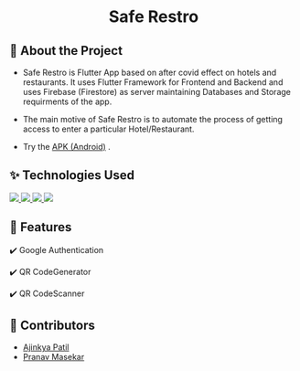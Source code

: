 <h1 align="center"> Safe Restro </h1>

## 🎯 About the Project
* Safe Restro is Flutter App based on after covid effect on hotels and restaurants.
It uses Flutter Framework for Frontend and Backend and uses Firebase (Firestore) as server maintaining Databases and Storage requirments of the app.

* The main motive of Safe Restro is to automate the process of getting access to enter a particular Hotel/Restaurant.

* Try the [APK (Android)]() .

## ✨ Technologies Used

<p align = "center">

<a href="https://flutter.dev/" target="_blank"> <img src="https://img.icons8.com/color/48/000000/flutter.png"/> </a>
<a href="https://dart.dev/" target="_blank"> <img src="https://img.icons8.com/color/48/000000/dart.png"/> </a>
<a href="https://firebase.google.com/" target="_blank"> <img src="https://img.icons8.com/color/48/000000/firebase.png"/> </a>
<a href="https://git-scm.com/" target="_blank"> <img src="https://img.icons8.com/color/48/000000/git.png"/> </a> 
</p>

## 🚀 Features 
✔️ Google Authentication

✔️ QR CodeGenerator

✔️ QR CodeScanner

## 🤝 Contributors
* [Ajinkya Patil](https://github.com/Ajinkyap331)
* [Pranav Masekar](https://github.com/PranavMasekar)




